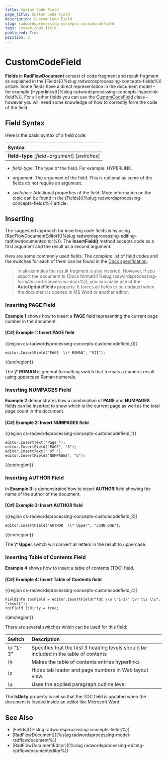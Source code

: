 ```yaml
---
title: Custom Code Field
page_title: Custom Code Field
description: Custom Code Field
slug: radwordsprocessing-concepts-customcodefield
tags: custom,code,field
published: True
position: 2
---
```


# CustomCodeField

__Fields__ in __RadFlowDocument__ consist of code fragment and result fragment as explained in the [Fields]({%slug radwordsprocessing-concepts-fields%}) article. Some fields have a direct representation in the document model – for example [Hyperlinks]({%slug radwordsprocessing-concepts-hyperlink-field%}). For all other fields you can use the [CustomCodeField](https://docs.telerik.com/devtools/document-processing/api/telerik.windows.documents.flow.model.fields.customcodefield) class – however you will need some knowledge of how to correctly form the code of the field.

## Field Syntax

Here is the basic syntax of a field code:  

| Syntax   								 |
| :---     								 |
| **field-type** [_field-argument_] [_switches_] | 



* *field-type*: The type of the field. For example: HYPERLINK.

* *argument*: The argument of the field. This is optional as some of the fields do not require an argument.

* *switches*: Additional properties of the field. More information on the topic can be found in the [Fields]({%slug radwordsprocessing-concepts-fields%}) article.


## Inserting

The suggested approach for inserting code fields is by using [RadFlowDocumentEditor]({%slug radwordsprocessing-editing-radflowdocumenteditor%}). The __InsertField()__ method accepts code as a first argument and the result as a second argument.
        

Here are some commonly used fields. The complete list of field codes and the switches for each of them can be found in the [Docx specification](http://www.ecma-international.org/publications/standards/Ecma-376.htm).
        

>In all examples the result fragment is also inserted. However, if you export the document to [Docx format]({%slug radwordsprocessing-formats-and-conversion-docx%}), you can make use of the __AutoUpdateFields__ property. It forces all fields to be updated when the document is opened in MS Word or another editor.
          

### Inserting PAGE Field

**Example 1** shows how to insert a __PAGE__ field representing the current page number in the document.

#### __[C#] Example 1: Insert PAGE field__

{{region cs-radwordsprocessing-concepts-customcodefield_0}}
	            
	editor.InsertField("PAGE  \\* ROMAN", "VII");
{{endregion}}


The __\\* ROMAN__ is general formatting switch that formats a numeric result using uppercase Roman numerals.
            

### Inserting NUMPAGES Field

**Example 2** demonstrates how a combination of __PAGE__ and __NUMPAGES__ fields can be inserted to show which is the current page as well as the total page count in the document.
            

#### __[C#] Example 2: Insert NUMPAGES field__

{{region cs-radwordsprocessing-concepts-customcodefield_1}}
	            
	editor.InsertText("Page ");
	editor.InsertField("PAGE", "3");
	editor.InsertText(" of ");
	editor.InsertField("NUMPAGES", "5");
{{endregion}}


### Inserting AUTHOR Field

In **Example 3** is demonstrated how to insert __AUTHOR__ field showing the name of the author of the document.

#### __[C#]  Example 3: Insert AUTHOR field__

{{region cs-radwordsprocessing-concepts-customcodefield_3}}
	            
	editor.InsertField("AUTHOR  \\* Upper", "JOHN DOE");
{{endregion}}


The __\\* Upper__ switch will convert all letters in the result to uppercase.
            

### Inserting Table of Contents Field

**Example 4** shows how to insert a table of contents (TOC) field.
            
#### __[C#]  Example 4: Insert Table of Contents field__

{{region cs-radwordsprocessing-concepts-customcodefield_4}}
	            
	FieldInfo tocField = editor.InsertField("TOC \\o \"1-3\" \\h \\z \\u", "result");
	tocField.IsDirty = true;
{{endregion}}


There are several switches which can be used for this field:

| Switch   | Description                                                                           |
| :---     | :---                                                                                  |
| \o "1-3" | Specifies that the first 3 heading levels should be included in the table of contents |
| \h       | Makes the table of contents entries hyperlinks                                        |
| \z       | Hides tab leader and page numbers in Web layout view                                  |
| \u       | Uses the applied paragraph outline level                                              |

The __IsDirty__ property is set so that the TOC field is updated when the document is loaded inside an editor like Microsoft Word.
            

## See Also

 * [Fields]({%slug radwordsprocessing-concepts-fields%})
 * [RadFlowDocument]({%slug radwordsprocessing-model-radflowdocument%})
 * [RadFlowDocumentEditor]({%slug radwordsprocessing-editing-radflowdocumenteditor%})
